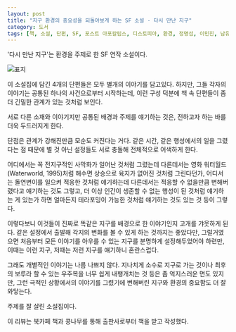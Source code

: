 ```yaml
---
layout: post
title: "지구 환경의 중요성을 되돌아보게 하는 SF 소설 - 다시 만난 지구"
category: 도서
tags: [책, 소설, 단편, SF, 포스트 아포칼립스, 디스토피아, 환경, 정명섭, 이민진, 남유하, 김선민, 최용호, 그린북, 북카페 책과 콩나무, 서평]
---
```


'다시 만난 지구'는
환경을 주제로 한 SF 연작 소설이다.

![표지](https://images2.imgbox.com/27/6d/XUEffw97_o.jpg)

이 소설집에 담긴 4개의 단편들은 모두 별개의 이야기를 담고있다.
하지만, 그들 각자의 이야기는 공통된 하나의 사건으로부터 시작하는데,
이런 구성 덕분에 책 속 단편들이 좀 더 긴밀한 관계가 있는 것처럼 보인다.

서로 다른 소재와 이야기지만 공통된 배경과 주제를 얘기하는 것은,
전하고자 하는 바를 더욱 두드러지게 한다.

단점은 관계가 강해진만큼 모순도 커진다는 거다.
같은 시간, 같은 행성에서의 일을 그렸다는 점 때문에
별 것 아닌 설정들도 서로 충돌해 전체적으로 어색하게 한다.

어디에서는 꼭 전지구적인 사막화가 일어난 것처럼 그렸는데
다른데서는 영화 워터월드(Waterworld, 1995)처럼 해수면 상승으로 육지가 없어진 것처럼 그린다던가,
어디서는 돌연변이를 일으켜 적응한 것처럼 얘기하는데
다른데서는 적응할 수 없을만큼 변해버렸다고 얘기하는 것도 그렇고,
더 이상 인간이 생존할 수 없는 행성이 된 것처럼 얘기하는 게 있는가 하면
얼마든지 테라포밍이 가능한 것처럼 얘기하는 것도 있는 것 등이 그렇다.

이렇다보니 이것들이 진짜로 똑같은 지구를 배경으로 한 이야기인지 고개를 갸웃하게 된다.
같은 설정에서 출발해 각지의 변화를 볼 수 있게 하는 것까지는 좋았다만,
그럴거였으면 처음부터 모든 이야기를 아우를 수 있는 지구를 분명하게 설정해두었어야 하련만,
이때는 이런 지구, 저때는 저런 지구를 얘기하니 혼란스럽다.

그래도 개별적인 이야기는 나름 나쁘지 않다.
지나치게 소수로 지구로 가는 것이나 최후의 보루라 할 수 있는 우주복을 너무 쉽게 내팽개치는 것 등은 좀 억지스러운 면도 있지만,
그런 극적인 상황에서의 이야기를 그렸기에 변해버린 지구와 환경의 중요함도 더 잘 와닿는다.

주제를 잘 살린 소설집이다.



<div class="im im-info">
이 리뷰는 북카페 책과 콩나무를 통해 출판사로부터 책을 받고 작성했다.
</div>
